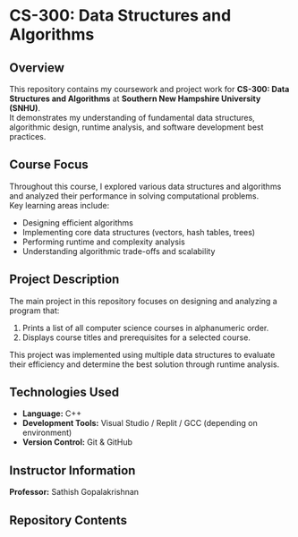 # CS-300: Data Structures and Algorithms

## Overview
This repository contains my coursework and project work for **CS-300: Data Structures and Algorithms** at **Southern New Hampshire University (SNHU)**.  
It demonstrates my understanding of fundamental data structures, algorithmic design, runtime analysis, and software development best practices.

## Course Focus
Throughout this course, I explored various data structures and algorithms and analyzed their performance in solving computational problems.  
Key learning areas include:
- Designing efficient algorithms
- Implementing core data structures (vectors, hash tables, trees)
- Performing runtime and complexity analysis
- Understanding algorithmic trade-offs and scalability

## Project Description
The main project in this repository focuses on designing and analyzing a program that:
1. Prints a list of all computer science courses in alphanumeric order.
2. Displays course titles and prerequisites for a selected course.

This project was implemented using multiple data structures to evaluate their efficiency and determine the best solution through runtime analysis.

## Technologies Used
- **Language:** C++
- **Development Tools:** Visual Studio / Replit / GCC (depending on environment)
- **Version Control:** Git & GitHub

## Instructor Information
**Professor:** Sathish Gopalakrishnan  

## Repository Contents
